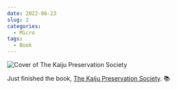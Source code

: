 ```yaml
---
date: 2022-06-23
slug: 2
categories:
  - Micro
tags:
  - Book
---
```


![Cover of The Kaiju Preservation Society](https://i.gr-assets.com/images/S/compressed.photo.goodreads.com/books/1624897234l/57693406.jpg)

Just finished the book, [The Kaiju Preservation Society](https://www.goodreads.com/review/show/4803021812?utm_medium=api&utm_source=rss). 📚
